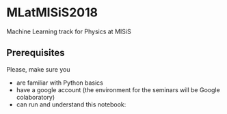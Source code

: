 # MLatMISiS2018
Machine Learning track for Physics at MISiS

## Prerequisites

Please, make sure you
- are familiar with Python basics
- have a google account (the environment for the seminars will be Google colaboratory)
- can run and understand this notebook: 

